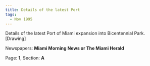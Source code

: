 ```yaml
---  
title: Details of the latest Port  
tags:  
  - Nov 1995  
---  
```

  
Details of the latest Port of Miami expansion into Bicentennial Park. [Drawing]  
  
Newspapers: **Miami Morning News or The Miami Herald**  
  
Page: **1**, Section: **A** 
